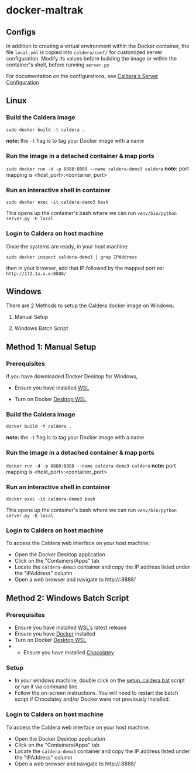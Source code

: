 # docker-maltrak

## Configs
In addition to creating a virtual environment within the Docker container, the file `local.yml` is copied into `caldera/conf/` for customized server configuration. Modify its values before building the image or within the container's shell, before running `server.py`

For documentation on the configurations, see [Caldera's Server Configuration](https://caldera.readthedocs.io/en/latest/Server-Configuration.html#configuration-file)

## Linux

### Build the Caldera image


`sudo docker build -t caldera .`

**note:** the `-t` flag is to tag your Docker image with a name


### Run the image in a detached container & map ports

`sudo docker run -d -p 8888:8888 --name caldera-demo3 caldera`
**note:** port mapping is <host_port>:<container_port>


### Run an interactive shell in container

`sudo docker exec -it caldera-demo3 bash`

This opens up the container's bash where we can run `venv/bin/python server.py -E local`

### Login to Caldera on host machine

Once the systems are ready, in your host machine:

`sudo docker inspect caldera-demo3 | grep IPAddress`

then in your browser, add that IP followed by the mapped port ex: `http://172.1x.x.x:8888/`

## Windows

There are 2 Methods to setup the Caldera docker image on Windows:

1. Manual Setup

2. Windows Batch Script

## Method 1: Manual Setup

### Prerequisites
If you have downloaded Docker Desktop for Windows, 

- Ensure you have installed [WSL](https://docs.docker.com/desktop/install/windows-install/#system-requirements)

- Turn on Docker [Desktop WSL ](https://docs.docker.com/desktop/wsl)

### Build the Caldera image


`docker build -t caldera .`

**note:** the `-t` flag is to tag your Docker image with a name


### Run the image in a detached container & map ports

`docker run -d -p 8888:8888 --name caldera-demo3 caldera`
**note:** port mapping is <host_port>:<container_port>


### Run an interactive shell in container

`docker exec -it caldera-demo3 bash`

This opens up the container's bash where we can run `venv/bin/python server.py -E local`

### Login to Caldera on host machine

To access the Caldera web interface on your host machine:

- Open the Docker Desktop application
- Click on the "Containers/Apps" tab
- Locate the `caldera-demo3` container and copy the IP address listed under the "IPAddress" column
- Open a web browser and navigate to http://<IPAddress>:8888/


## Method 2: Windows Batch Script
### Prerequisites


- Ensure you have installed [WSL's](https://docs.docker.com/desktop/install/windows-install/#system-requirements) latest release
- Ensure you have [Docker](https://docs.docker.com/desktop/install/windows-install/) installed 
- Turn on Docker [Desktop WSL ](https://docs.docker.com/desktop/wsl)
- - Ensure you have installed [Chocolatey](https://chocolatey.org/install)


### Setup
- In your windows machine, double click on the [setup_caldera.bat](setup_caldera.bat) script or run it via command line.
- Follow the on-screen instructions. You will need to restart the batch script if Chocolatey and/or Docker were not previously installed.


### Login to Caldera on host machine

To access the Caldera web interface on your host machine:

- Open the Docker Desktop application
- Click on the "Containers/Apps" tab
- Locate the `caldera-demo3` container and copy the IP address listed under the "IPAddress" column
- Open a web browser and navigate to http://<IPAddress>:8888/
